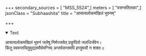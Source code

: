 +++
secondary_sources = [ "MSS_5524",]
meters = [ "वसन्ततिलका",]
jsonClass = "Subhaashita"
title = "आसत्यलोकमखिलं भुवनम्"

+++

<details open><summary>Text</summary>

आसत्यलोकमखिलं भुवनं जलेषु निर्मज्जयेत् प्रकुपितो जलधिर्जवेन।  
किंतु स्वमन्तयितुमुद्यतमौर्वमग्निम् अन्तर्वसन्तमपि हन्तुमसौ न शक्तः॥
</details>
